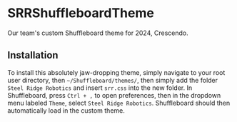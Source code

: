 # SRRShuffleboardTheme
Our team's custom Shuffleboard theme for 2024, Crescendo.

## Installation
To install this absolutely jaw-dropping theme, simply navigate to your root user directory, then `~/Shuffleboard/themes/`, then simply add the folder `Steel Ridge Robotics` and insert `srr.css` into the new folder. 
In Shuffleboard, press `Ctrl + ,` to open preferences, then in the dropdown menu labeled `Theme`, select `Steel Ridge Robotics`. Shuffleboard should then automatically load in the custom theme.
